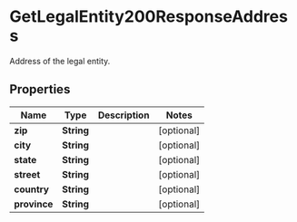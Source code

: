

# GetLegalEntity200ResponseAddress

Address of the legal entity.

## Properties

| Name | Type | Description | Notes |
|------------ | ------------- | ------------- | -------------|
|**zip** | **String** |  |  [optional] |
|**city** | **String** |  |  [optional] |
|**state** | **String** |  |  [optional] |
|**street** | **String** |  |  [optional] |
|**country** | **String** |  |  [optional] |
|**province** | **String** |  |  [optional] |



